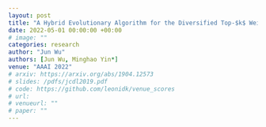 ```yaml
---
layout: post
title: "A Hybrid Evolutionary Algorithm for the Diversified Top-$k$ Weight Clique Search Problem (Student Abstract)"
date: 2022-05-01 00:00:00 +00:00
# image: ""
categories: research
author: "Jun Wu"
authors: [Jun Wu, Minghao Yin*]
venue: "AAAI 2022"
# arxiv: https://arxiv.org/abs/1904.12573
# slides: /pdfs/jcdl2019.pdf
# code: https://github.com/leonidk/venue_scores
# url: 
# venueurl: ""
# paper: ""
---
```

